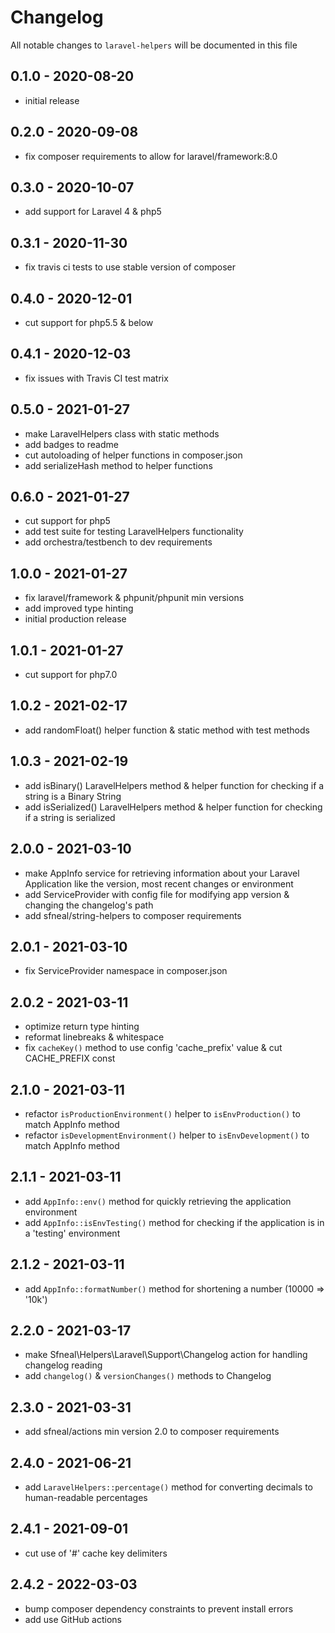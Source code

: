 # Changelog

All notable changes to `laravel-helpers` will be documented in this file


## 0.1.0 - 2020-08-20
- initial release


## 0.2.0 - 2020-09-08
- fix composer requirements to allow for laravel/framework:8.0


## 0.3.0 - 2020-10-07
- add support for Laravel 4 & php5


## 0.3.1 - 2020-11-30
- fix travis ci tests to use stable version of composer


## 0.4.0 - 2020-12-01
- cut support for php5.5 & below


## 0.4.1 - 2020-12-03
- fix issues with Travis CI test matrix


## 0.5.0 - 2021-01-27
- make LaravelHelpers class with static methods 
- add badges to readme 
- cut autoloading of helper functions in composer.json
- add serializeHash method to helper functions


## 0.6.0 - 2021-01-27
- cut support for php5
- add test suite for testing LaravelHelpers functionality
- add orchestra/testbench to dev requirements


## 1.0.0 - 2021-01-27
- fix laravel/framework & phpunit/phpunit min versions
- add improved type hinting
- initial production release


## 1.0.1 - 2021-01-27
- cut support for php7.0


## 1.0.2 - 2021-02-17
- add randomFloat() helper function & static method with test methods


## 1.0.3 - 2021-02-19
- add isBinary() LaravelHelpers method & helper function for checking if a string is a Binary String
- add isSerialized() LaravelHelpers method & helper function for checking if a string is serialized


## 2.0.0 - 2021-03-10
- make AppInfo service for retrieving information about your Laravel Application like the version, most recent changes or environment
- add ServiceProvider with config file for modifying app version & changing the changelog's path
- add sfneal/string-helpers to composer requirements


## 2.0.1 - 2021-03-10
- fix ServiceProvider namespace in composer.json


## 2.0.2 - 2021-03-11
 - optimize return type hinting
 - reformat linebreaks & whitespace
 - fix `cacheKey()` method to use config 'cache_prefix' value & cut CACHE_PREFIX const


## 2.1.0 - 2021-03-11
- refactor `isProductionEnvironment()` helper to `isEnvProduction()` to match AppInfo method
- refactor `isDevelopmentEnvironment()` helper to `isEnvDevelopment()` to match AppInfo method


## 2.1.1 - 2021-03-11
- add `AppInfo::env()` method for quickly retrieving the application environment
- add `AppInfo::isEnvTesting()` method for checking if the application is in a 'testing' environment


## 2.1.2 - 2021-03-11
- add `AppInfo::formatNumber()` method for shortening a number (10000 => '10k')


## 2.2.0 - 2021-03-17
- make Sfneal\Helpers\Laravel\Support\Changelog action for handling changelog reading
- add `changelog()` & `versionChanges()` methods to Changelog


## 2.3.0 - 2021-03-31
- add sfneal/actions min version 2.0 to composer requirements


## 2.4.0 - 2021-06-21
- add `LaravelHelpers::percentage()` method for converting decimals to human-readable percentages


## 2.4.1 - 2021-09-01
- cut use of '#' cache key delimiters


## 2.4.2 - 2022-03-03
- bump composer dependency constraints to prevent install errors
- add use GitHub actions
